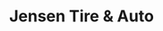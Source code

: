 ---
title: "Jensen Tire & Auto"
url: /omaha/jensen-tire-and-auto-harney-street/
shop: car repair
---